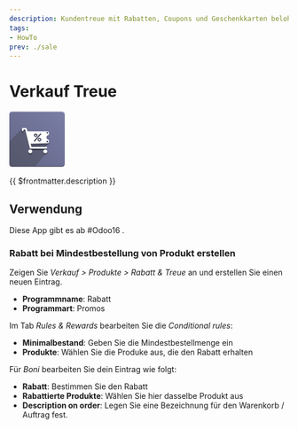 ```yaml
---
description: Kundentreue mit Rabatten, Coupons und Geschenkkarten belohnen.
tags:
- HowTo
prev: ./sale
---
```

# Verkauf Treue
![](assets/odoo_icon_website_loyalty.png)

{{ $frontmatter.description }}

## Verwendung

Diese App gibt es ab #Odoo16 .

### Rabatt bei Mindestbestellung von Produkt erstellen

Zeigen Sie *Verkauf > Produkte > Rabatt & Treue* an und erstellen Sie einen neuen Eintrag.

* **Programmname**: Rabatt
* **Programmart**: Promos

Im Tab *Rules & Rewards* bearbeiten Sie die *Conditional rules*:

* **Minimalbestand**: Geben Sie die Mindestbestellmenge ein
* **Produkte**: Wählen Sie die Produke aus, die den Rabatt erhalten

Für *Boni* bearbeiten Sie dein Eintrag wie folgt:

* **Rabatt**: Bestimmen Sie den Rabatt
* **Rabattierte Produkte**: Wählen Sie hier dasselbe Produkt aus
* **Description on order**: Legen Sie eine Bezeichnung für den Warenkorb / Auftrag fest.